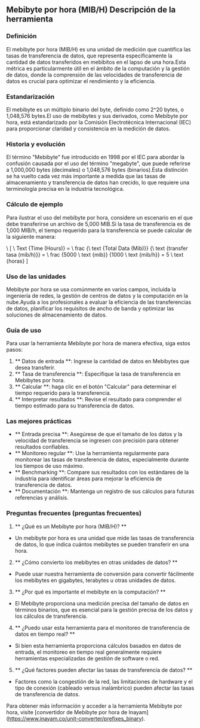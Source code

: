 ## Mebibyte por hora (MIB/H) Descripción de la herramienta

### Definición
El mebibyte por hora (MIB/H) es una unidad de medición que cuantifica las tasas de transferencia de datos, que representa específicamente la cantidad de datos transferidos en mebibitos en el lapso de una hora.Esta métrica es particularmente útil en el ámbito de la computación y la gestión de datos, donde la comprensión de las velocidades de transferencia de datos es crucial para optimizar el rendimiento y la eficiencia.

### Estandarización
El mebibyte es un múltiplo binario del byte, definido como 2^20 bytes, o 1,048,576 bytes.El uso de mebibytes y sus derivados, como Mebibyte por hora, está estandarizado por la Comisión Electrotécnica Internacional (IEC) para proporcionar claridad y consistencia en la medición de datos.

### Historia y evolución
El término "Mebibyte" fue introducido en 1998 por el IEC para abordar la confusión causada por el uso del término "megabyte", que puede referirse a 1,000,000 bytes (decimales) o 1,048,576 bytes (binarios).Esta distinción se ha vuelto cada vez más importante a medida que las tasas de almacenamiento y transferencia de datos han crecido, lo que requiere una terminología precisa en la industria tecnológica.

### Cálculo de ejemplo
Para ilustrar el uso del mebibyte por hora, considere un escenario en el que debe transferirse un archivo de 5,000 MIB.Si la tasa de transferencia es de 1,000 MIB/h, el tiempo requerido para la transferencia se puede calcular de la siguiente manera:

\ [
\ Text {Time (Hours)} = \ frac {\ text {Total Data (Mib)}} {\ text {transfer tasa (mib/h)}} = \ frac {5000 \ text {mib}} {1000 \ text {mib/h}} = 5 \ text {horas}
\]

### Uso de las unidades
Mebibyte por hora se usa comúnmente en varios campos, incluida la ingeniería de redes, la gestión de centros de datos y la computación en la nube.Ayuda a los profesionales a evaluar la eficiencia de las transferencias de datos, planificar los requisitos de ancho de banda y optimizar las soluciones de almacenamiento de datos.

### Guía de uso
Para usar la herramienta Mebibyte por hora de manera efectiva, siga estos pasos:
1. ** Datos de entrada **: Ingrese la cantidad de datos en Mebibytes que desea transferir.
2. ** Tasa de transferencia **: Especifique la tasa de transferencia en Mebibytes por hora.
3. ** Calcular **: haga clic en el botón "Calcular" para determinar el tiempo requerido para la transferencia.
4. ** Interpretar resultados **: Revise el resultado para comprender el tiempo estimado para su transferencia de datos.

### Las mejores prácticas
- ** Entrada precisa **: Asegúrese de que el tamaño de los datos y la velocidad de transferencia se ingresen con precisión para obtener resultados confiables.
- ** Monitoreo regular **: Use la herramienta regularmente para monitorear las tasas de transferencia de datos, especialmente durante los tiempos de uso máximo.
- ** Benchmarking **: Compare sus resultados con los estándares de la industria para identificar áreas para mejorar la eficiencia de transferencia de datos.
- ** Documentación **: Mantenga un registro de sus cálculos para futuras referencias y análisis.

### Preguntas frecuentes (preguntas frecuentes)

1. ** ¿Qué es un Mebibyte por hora (MIB/H)? **
- Un mebibyte por hora es una unidad que mide las tasas de transferencia de datos, lo que indica cuántos mebibytes se pueden transferir en una hora.

2. ** ¿Cómo convierto los mebibytes en otras unidades de datos? **
- Puede usar nuestra herramienta de conversión para convertir fácilmente los mebibytes en gigabytes, terabytes u otras unidades de datos.

3. ** ¿Por qué es importante el mebibyte en la computación? **
- El Mebibyte proporciona una medición precisa del tamaño de datos en términos binarios, que es esencial para la gestión precisa de los datos y los cálculos de transferencia.

4. ** ¿Puedo usar esta herramienta para el monitoreo de transferencia de datos en tiempo real? **
- Si bien esta herramienta proporciona cálculos basados ​​en datos de entrada, el monitoreo en tiempo real generalmente requiere herramientas especializadas de gestión de software o red.

5. ** ¿Qué factores pueden afectar las tasas de transferencia de datos? **
- Factores como la congestión de la red, las limitaciones de hardware y el tipo de conexión (cableado versus inalámbrico) pueden afectar las tasas de transferencia de datos.

Para obtener más información y acceder a la herramienta Mebibyte por hora, visite [convertidor de Mebibyte por hora de Inayam] (https://www.inayam.co/unit-converter/prefixes_binary).